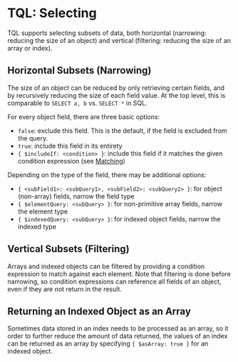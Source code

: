 # TQL: Selecting

TQL supports selecting subsets of data, both horizontal (narrowing: reducing the size of an object) and vertical (filtering: reducing the size of an array or index).

## Horizontal Subsets (Narrowing)

The size of an object can be reduced by only retrieving certain fields, and by recursively reducing the size of each field value. At the top level, this is comparable to `SELECT a, b` vs. `SELECT *` in SQL.

For every object field, there are three basic options:

* `false`: exclude this field. This is the default, if the field is excluded from the query.
* `true`: include this field in its entirety
* `{ $includeIf: <condition> }`: include this field if it matches the given condition expression (see [Matching](matching.md))

Depending on the type of the field, there may be additional options:

* `{ <subField1>: <subQuery1>, <subField2>: <subQuery2> }`: for object (non-array) fields, narrow the field type
* `{ $elementQuery: <subQuery> }`: for non-primitive array fields, narrow the element type
* `{ $indexedQuery: <subQuery> }`: for indexed object fields, narrow the indexed type

## Vertical Subsets (Filtering)

Arrays and indexed objects can be filtered by providing a condition expression to match against each element. Note that filtering is done before narrowing, so condition expressions can reference all fields of an object, even if they are not return in the result.

## Returning an Indexed Object as an Array

Sometimes data stored in an index needs to be processed as an array, so it order to further reduce the amount of data returned, the values of an index can be returned as an array by specifying `{ $asArray: true }` for an indexed object.